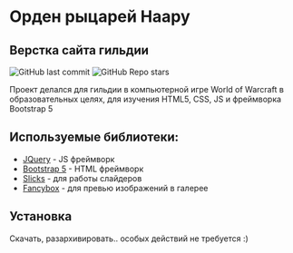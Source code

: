 # Орден рыцарей Наару
## Верстка cайта гильдии
![GitHub last commit](https://img.shields.io/github/last-commit/Prae-photo/knaaru.github.io) ![GitHub Repo stars](https://img.shields.io/github/stars/Prae-photo/knaaru.github.io?style=social)

Проект делался для гильдии в компьютерной игре World of Warcraft в образовательных целях, для изучения HTML5, CSS, JS и фреймворка Bootstrap 5

## Используемые библиотеки:
- [JQuery](https://jquery.com/) - JS фреймворк
- [Bootstrap 5](https://getbootstrap.com/) - HTML фреймворк
- [Slicks](https://github.com/kenwheeler/slick) - для работы слайдеров 
- [Fancybox](https://github.com/fancyapps/fancybox) - для превью изображений в галерее

## Установка

Скачать, разархивировать.. особых действий не требуется :)
